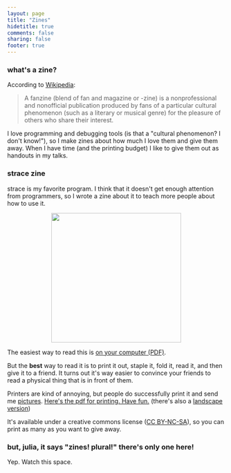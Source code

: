 ```yaml
---
layout: page
title: "Zines"
hidetitle: true
comments: false
sharing: false
footer: true
---
```


### what's a zine?

According to [Wikipedia](https://en.wikipedia.org/wiki/Fanzine):

> A fanzine (blend of fan and magazine or -zine) is a nonprofessional and
> nonofficial publication produced by fans of a particular cultural phenomenon
> (such as a literary or musical genre) for the pleasure of others who share
> their interest.

I love programming and debugging tools (is that a "cultural phenomenon? I
don't know!"), so I make zines about how much I love them and give them away.
When I have time (and the printing budget) I like to give them out as handouts
in my talks.

### strace zine

strace is my favorite program. I think that it doesn't get enough attention
from programmers, so I wrote a zine about it to teach more people about how to
use it.

<div align="center">
<a href="http://jvns.ca/strace-zine-portrait.pdf">
<img src="/images/strace_zine.png" height="300px">
</a>
</div>

The easiest way to read this is [on your computer (PDF)](http://jvns.ca/strace-zine-unfolded.pdf).

But the **best** way to read it is to print it out, staple it, fold it, read it, and then give it to a friend. It turns out it's way easier to convince your friends to read a physical thing that is in front of them.

Printers are kind of annoying, but people do successfully print it and send me [pictures](https://twitter.com/pinkhairedcyn/status/589149587333591041). [Here's the pdf for printing. Have fun.](/strace-zine-portrait.pdf) (there's also a [landscape version](/strace-zine-landscape.pdf))

It's available under a creative commons license 
([CC BY-NC-SA](https://creativecommons.org/licenses/by-nc-sa/4.0/)), so you can print as
many as you want to give away.


### but, julia, it says "zines! plural!" there's only one here!

Yep. Watch this space.